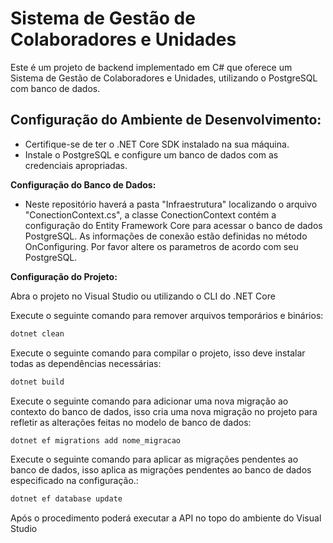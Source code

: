 
# Sistema de Gestão de Colaboradores e Unidades

Este é um projeto de backend implementado em C# que oferece um Sistema de Gestão de Colaboradores e Unidades, utilizando o PostgreSQL com banco de dados.

## Configuração do Ambiente de Desenvolvimento:

- Certifique-se de ter o .NET Core SDK instalado na sua máquina.
- Instale o PostgreSQL e configure um banco de dados com as credenciais apropriadas.

**Configuração do Banco de Dados:**

- Neste repositório haverá a pasta "Infraestrutura" localizando o arquivo "ConectionContext.cs", a classe ConectionContext contém a configuração do Entity Framework Core para acessar o banco de dados PostgreSQL. As informações de conexão estão definidas no método OnConfiguring. Por favor altere os parametros de acordo com seu PostgreSQL.

**Configuração do Projeto:** 

Abra o projeto no Visual Studio ou utilizando o CLI do .NET Core

 Execute o seguinte comando para remover arquivos temporários e binários:
```bash
dotnet clean
```
 Execute o seguinte comando para compilar o projeto, isso deve instalar todas as dependências necessárias:
```bash
dotnet build
```
Execute o seguinte comando para adicionar uma nova migração ao contexto do banco de dados, isso cria uma nova migração no projeto para refletir as alterações feitas no modelo de banco de dados:
```bash
dotnet ef migrations add nome_migracao
```
Execute o seguinte comando para aplicar as migrações pendentes ao banco de dados, isso aplica as migrações pendentes ao banco de dados especificado na configuração.:
```bash
dotnet ef database update
```
Após o procedimento poderá executar a API no topo do ambiente do Visual Studio

